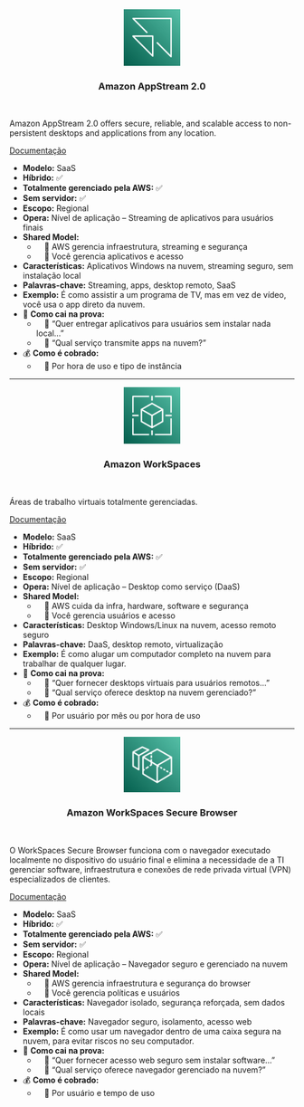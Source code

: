 <div align="center">
  <img src="../assets/computacao-para-usuario-final/AppStream.png" alt="img" width="100"><br>
  <h3>Amazon AppStream 2.0</h3>
</div><br>

Amazon AppStream 2.0 offers secure, reliable, and scalable access to non-persistent desktops and applications from any location.

[Documentação](https://aws.amazon.com/pt/appstream2/)

- **Modelo:** SaaS
- **Híbrido:** ✅
- **Totalmente gerenciado pela AWS:** ✅
- **Sem servidor:** ✅
- **Escopo:** Regional
- **Opera:** Nível de aplicação – Streaming de aplicativos para usuários finais
- **Shared Model:**
  -  🔹 AWS gerencia infraestrutura, streaming e segurança
  -  🔹 Você gerencia aplicativos e acesso
- **Características:** Aplicativos Windows na nuvem, streaming seguro, sem instalação local
- **Palavras-chave:** Streaming, apps, desktop remoto, SaaS
- **Exemplo:** É como assistir a um programa de TV, mas em vez de vídeo, você usa o app direto da nuvem.
- 📝 **Como cai na prova:**
  -  🔹 “Quer entregar aplicativos para usuários sem instalar nada local...”
  -  🔹 “Qual serviço transmite apps na nuvem?”
- 💰 **Como é cobrado:**
  -  🔹 Por hora de uso e tipo de instância

---

<div align="center">
  <img src="../assets/computacao-para-usuario-final/WorkSpaces Secure Browser.png" alt="img" width="100"><br>
  <h3>Amazon WorkSpaces</h3>
</div><br>

Áreas de trabalho virtuais totalmente gerenciadas.

[Documentação](https://aws.amazon.com/pt/workspaces-family/workspaces/)

- **Modelo:** SaaS
- **Híbrido:** ✅
- **Totalmente gerenciado pela AWS:** ✅
- **Sem servidor:** ✅
- **Escopo:** Regional
- **Opera:** Nível de aplicação – Desktop como serviço (DaaS)
- **Shared Model:**
  -  🔹 AWS cuida da infra, hardware, software e segurança
  -  🔹 Você gerencia usuários e acesso
- **Características:** Desktop Windows/Linux na nuvem, acesso remoto seguro
- **Palavras-chave:** DaaS, desktop remoto, virtualização
- **Exemplo:** É como alugar um computador completo na nuvem para trabalhar de qualquer lugar.
- 📝 **Como cai na prova:**
  -  🔹 “Quer fornecer desktops virtuais para usuários remotos...”
  -  🔹 “Qual serviço oferece desktop na nuvem gerenciado?”
- 💰 **Como é cobrado:**
  -  🔹 Por usuário por mês ou por hora de uso

---

<div align="center">
  <img src="../assets/computacao-para-usuario-final/WorkSpaces.png" alt="img" width="100"><br>
  <h3>Amazon WorkSpaces Secure Browser</h3>
</div><br>

O WorkSpaces Secure Browser funciona com o navegador executado localmente no dispositivo do usuário final e elimina a necessidade de a TI gerenciar software, infraestrutura e conexões de rede privada virtual (VPN) especializados de clientes.

[Documentação](https://aws.amazon.com/pt/workspaces-family/secure-browser/)

- **Modelo:** SaaS
- **Híbrido:** ✅
- **Totalmente gerenciado pela AWS:** ✅
- **Sem servidor:** ✅
- **Escopo:** Regional
- **Opera:** Nível de aplicação – Navegador seguro e gerenciado na nuvem
- **Shared Model:**
  -  🔹 AWS gerencia infraestrutura e segurança do browser
  -  🔹 Você gerencia políticas e usuários
- **Características:** Navegador isolado, segurança reforçada, sem dados locais
- **Palavras-chave:** Navegador seguro, isolamento, acesso web
- **Exemplo:** É como usar um navegador dentro de uma caixa segura na nuvem, para evitar riscos no seu computador.
- 📝 **Como cai na prova:**
  -  🔹 “Quer fornecer acesso web seguro sem instalar software...”
  -  🔹 “Qual serviço oferece navegador gerenciado na nuvem?”
- 💰 **Como é cobrado:**
  -  🔹 Por usuário e tempo de uso
